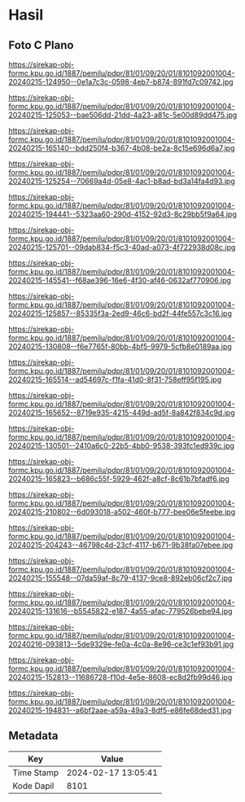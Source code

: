 # Hasil

## Foto C Plano

https://sirekap-obj-formc.kpu.go.id/1887/pemilu/pdpr/81/01/09/20/01/8101092001004-20240215-124950--0e1a7c3c-0598-4eb7-b874-891fd7c09742.jpg

https://sirekap-obj-formc.kpu.go.id/1887/pemilu/pdpr/81/01/09/20/01/8101092001004-20240215-125053--bae506dd-21dd-4a23-a81c-5e00d89dd475.jpg

https://sirekap-obj-formc.kpu.go.id/1887/pemilu/pdpr/81/01/09/20/01/8101092001004-20240215-165140--bdd250f4-b367-4b08-be2a-8c15e696d6a7.jpg

https://sirekap-obj-formc.kpu.go.id/1887/pemilu/pdpr/81/01/09/20/01/8101092001004-20240215-125254--70669a4d-05e8-4ac1-b8ad-bd3a14fa4d93.jpg

https://sirekap-obj-formc.kpu.go.id/1887/pemilu/pdpr/81/01/09/20/01/8101092001004-20240215-194441--5323aa60-290d-4152-92d3-8c29bb5f9a64.jpg

https://sirekap-obj-formc.kpu.go.id/1887/pemilu/pdpr/81/01/09/20/01/8101092001004-20240215-125701--09dab834-f5c3-40ad-a073-4f722938d08c.jpg

https://sirekap-obj-formc.kpu.go.id/1887/pemilu/pdpr/81/01/09/20/01/8101092001004-20240215-145541--f68ae396-16e6-4f30-af46-0632af770906.jpg

https://sirekap-obj-formc.kpu.go.id/1887/pemilu/pdpr/81/01/09/20/01/8101092001004-20240215-125857--85335f3a-2ed9-46c6-bd2f-44fe557c3c16.jpg

https://sirekap-obj-formc.kpu.go.id/1887/pemilu/pdpr/81/01/09/20/01/8101092001004-20240215-130808--f6e7765f-80bb-4bf5-9979-5cfb8e0189aa.jpg

https://sirekap-obj-formc.kpu.go.id/1887/pemilu/pdpr/81/01/09/20/01/8101092001004-20240215-165514--ad54697c-f1fa-41d0-8f31-758eff95f195.jpg

https://sirekap-obj-formc.kpu.go.id/1887/pemilu/pdpr/81/01/09/20/01/8101092001004-20240215-165652--8719e935-4215-449d-ad5f-8a842f834c9d.jpg

https://sirekap-obj-formc.kpu.go.id/1887/pemilu/pdpr/81/01/09/20/01/8101092001004-20240215-130501--2410a6c0-22b5-4bb0-9538-393fc1ed939c.jpg

https://sirekap-obj-formc.kpu.go.id/1887/pemilu/pdpr/81/01/09/20/01/8101092001004-20240215-165823--b686c55f-5929-462f-a8cf-8c61b7bfadf6.jpg

https://sirekap-obj-formc.kpu.go.id/1887/pemilu/pdpr/81/01/09/20/01/8101092001004-20240215-210802--6d093018-a502-460f-b777-bee06e5feebe.jpg

https://sirekap-obj-formc.kpu.go.id/1887/pemilu/pdpr/81/01/09/20/01/8101092001004-20240215-204243--46798c4d-23cf-4117-b671-9b38fa07ebee.jpg

https://sirekap-obj-formc.kpu.go.id/1887/pemilu/pdpr/81/01/09/20/01/8101092001004-20240215-155548--07da59af-8c79-4137-9ce8-892eb06cf2c7.jpg

https://sirekap-obj-formc.kpu.go.id/1887/pemilu/pdpr/81/01/09/20/01/8101092001004-20240215-131616--b5545822-e187-4a55-afac-779526bebe94.jpg

https://sirekap-obj-formc.kpu.go.id/1887/pemilu/pdpr/81/01/09/20/01/8101092001004-20240216-093813--5de9329e-fe0a-4c0a-8e96-ce3c1ef93b91.jpg

https://sirekap-obj-formc.kpu.go.id/1887/pemilu/pdpr/81/01/09/20/01/8101092001004-20240215-152813--11686728-f10d-4e5e-8608-ec8d2fb99d46.jpg

https://sirekap-obj-formc.kpu.go.id/1887/pemilu/pdpr/81/01/09/20/01/8101092001004-20240215-194831--a6bf2aae-a59a-49a3-8df5-e86fe68ded31.jpg


## Metadata

| Key        | Value               |
| ---------- | ------------------- |
| Time Stamp | 2024-02-17 13:05:41 |
| Kode Dapil | 8101                |



